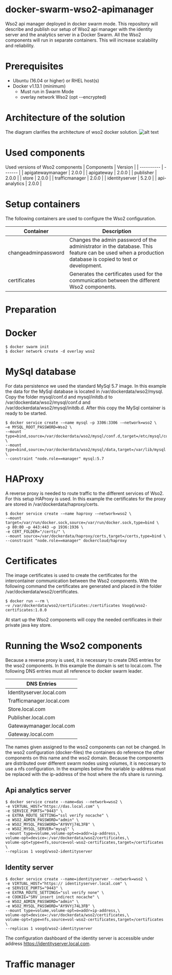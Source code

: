 # docker-swarm-wso2-apimanager
Wso2 api manager deployed in docker swarm mode.
This repository will describe and publish our setup of Wso2 api manager with the identity server and the analytics server in a Docker Swarm. All the Wso2 components will run in separate containers. This will increase scalability and reliability.

# Prerequisites
-	Ubuntu (16.04 or higher) or RHEL host(s)
-	Docker v1.13.1 (minimum)
    - Must run in Swarm Mode
    - overlay network Wso2 (opt --encrypted)

# Architecture of the solution
The diagram clarifies the architecture of wso2 docker solution.
![alt text](https://github.com/sjaakspiegels/docker-swarm-wso2-apimanager/wso2dockerarchitecture.png "Logo Title Text 1")


# Used components
Used versions of Wso2 components
| Components | Version |
| ---------- | ------- |
| apigatewaymanager | 2.0.0 |
| apigateway | 2.0.0 |
| publisher	| 2.0.0 |
| store	| 2.0.0 |
| trafficmanager | 2.0.0 |
| identityserver | 5.2.0 |
| api-analytics	| 2.0.0 |

# Setup containers
The following containers are used to configure the Wso2 configuration.

| Container	| Description |
| --------- | ----------- |
| changeadminpassword	| Changes the admin password of the administrator in the database. This feature can be used when a production database is copied to test or development. |
| certificates | Generates the certificates used for the communication between the different Wso2 components. |

# Preparation
# Docker
```
$ docker swarm init
$ docker network create -d overlay wso2
```

# MySql database
For data persistence we used the standard MySql 5.7 image.
In this example the data for the MySql database is located in /var/dockerdata/wso2/mysql. Copy the folder mysql/conf.d and mysql/initdb.d to /var/dockerdata/wso2/mysql/conf.d and /var/dockerdata/wso2/mysql/initdb.d. After this copy the MySql container is ready to be started.
```
$ docker service create -–name mysql –p 3306:3306 -–network=wso2 \
–e MYSQL_ROOT_PASSWORD=Wso2 \
-–mount type=bind,source=/var/dockerdata/wso2/mysql/conf.d,target=/etc/mysql/conf.d \
--mount type=bind,source=/var/dockerdata/wso2/mysql/data,target=/var/lib/mysql \
--constraint "node.role==manager" mysql:5.7
```

# HAProxy
A reverse proxy is needed to route traffic to the different services of Wso2. For this setup HAProxy is used. In this example the certificates for the proxy are stored in /var/dockerdata/haproxy/certs.
```
$ docker service create -–name haproxy -–network=wso2 \
-–mount target=/var/run/docker.sock,source=/var/run/docker.sock,type=bind \
-p 80:80 –p 443:443 –p 1936:1936 \
-e CERT_FOLDER="/certs/" \
--mount source=/var/dockerdata/haproxy/certs,target=/certs,type=bind \
--constraint "node.role==manager" dockercloud/haproxy 
```

# Certificates
The image certificates is used to create the certificates for the intercontainer communication between the Wso2 components. With the following command the certificates are generated and placed in the folder /var/dockerdata/wso2/certificates.
```
$ docker run –-rm \
–v /var/dockerdata/wso2/certificates:/certificates Voogd/wso2-certificates:1.0.0 
```

At start up the Wso2 components will copy the needed certificates in their private java key store.

# Running the Wso2 components
Because a reverse proxy is used, it is necessary to create DNS entries for the wso2 components. In this example the domain is set to local.com. The following DNS entries must all reference to docker swarm leader.

| DNS Entries |
| ----------- |
| Identityserver.local.com |
| Trafficmanager.local.com |
| Store.local.com |
| Publisher.local.com |
| Gatewaymanager.local.com |
| Gateway.local.com |

The names given assigned to the wso2 components can not be changed. In the wso2 configuration (docker-files) the containers do reference the other components on this name and the wso2 domain. Because the components are distributed over different swarm nodes using volumes, it is neccesary to use a nfs configuration. In the examples below the variable ip-address must be replaced with the ip-address of the host where the nfs share is running.

## Api analytics server
```
$ docker service create --name=das --network=wso2 \
-e VIRTUAL_HOST="https://das.local.com" \
-e SERVICE_PORTS="9443" \
-e EXTRA_ROUTE_SETTING="ssl verify nocache" \
-e WSO2_ADMIN_PASSWORD="admin" \
-e WSO2_MYSQL_PASSWORD="AY9VYj74L3FB" \
-e WSO2_MYSQL_SERVER="mysql" \
--mount type=volume,volume-opt=o=addr=ip-address,\
volume-opt=device=:/var/dockerdata/wso2/certificates,\
volume-opt=type=nfs,source=vol-wso2-certificates,target=/certificates \
--replicas 1 voogd/wso2-identityserver
```


## Identity server
```
$ docker service create --name=identityserver --network=wso2 \
-e VIRTUAL_HOST="https:// identityserver.local.com" \
-e SERVICE_PORTS="9443" \
-e EXTRA_ROUTE_SETTINGS="ssl verify none" \
-e COOKIE="SRV insert indirect nocache" \
-e WSO2_ADMIN_PASSWORD="admin" \
-e WSO2_MYSQL_PASSWORD="AY9VYj74L3FB" \
--mount type=volume,volume-opt=o=addr=ip-address,\
volume-opt=device=:/var/dockerdata/wso2/certificates,\
volume-opt=type=nfs,source=vol-wso2-certificates,target=/certificates \
--replicas 1 voogd/wso2-identityserver
```
The configuration dashboard of the identity server is accessible under address https://identityserver.local.com. 

# Traffic manager
